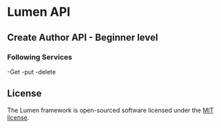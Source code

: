# Lumen API

## Create Author API - Beginner level
### Following Services
-Get
-put
-delete

## License

The Lumen framework is open-sourced software licensed under the [MIT license](https://opensource.org/licenses/MIT).
  